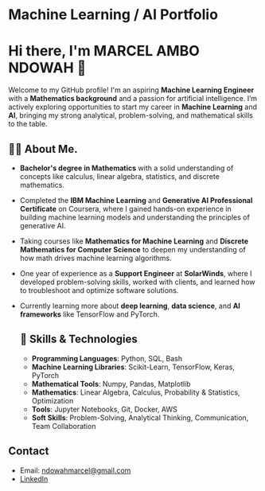 # Machine Learning / AI Portfolio 
# Hi there, I'm MARCEL AMBO NDOWAH 👋

Welcome to my GitHub profile! I'm an aspiring **Machine Learning Engineer** with a **Mathematics background** and a passion for artificial intelligence. I’m actively exploring opportunities to start my career in **Machine Learning** and **AI**, bringing my strong analytical, problem-solving, and mathematical skills to the table.

## 🧑‍💻 About Me.
+ **Bachelor's degree in Mathematics** with a solid understanding of concepts like calculus, linear algebra, statistics, and discrete mathematics.
+ Completed the **IBM Machine Learning** and **Generative AI Professional Certificate** on Coursera, where I gained hands-on experience in building machine learning models and understanding the principles of generative AI.
+ Taking courses like **Mathematics for Machine Learning** and **Discrete Mathematics for Computer Science** to deepen my understanding of how math drives machine learning algorithms.
+ One year of experience as a **Support Engineer** at **SolarWinds**, where I developed problem-solving skills, worked with clients, and learned how to troubleshoot and optimize software solutions.
+ Currently learning more about **deep learning**, **data science**, and **AI frameworks** like TensorFlow and PyTorch.

  ## 🚀 Skills & Technologies
  + **Programming Languages**: Python, SQL, Bash
  + **Machine Learning Libraries**: Scikit-Learn, TensorFlow, Keras, PyTorch
  + **Mathematical Tools**: Numpy, Pandas, Matplotlib
  + **Mathematics**: Linear Algebra, Calculus, Probability & Statistics, Optimization
  + **Tools**: Jupyter Notebooks, Git, Docker, AWS
  + **Soft Skills**: Problem-Solving, Analytical Thinking, Communication, Team Collaboration


## Contact
 - Email: ndowahmarcel@gmail.com
 - [LinkedIn](https://www.linkedin.com/in/marcelndowah/)
